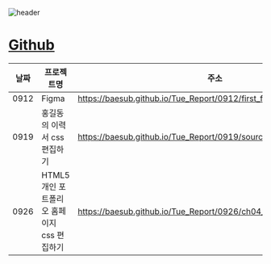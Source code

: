 ![header](https://capsule-render.vercel.app/api?type=wave&color=auto&height=200§ion=header&text=Tue%20Report&fontSize=50)


# <a href="https://baesub.github.io/Tue_Report/index.html"> Github </a>


|날짜|프로젝트명|주소|
|------|---|---|
|0912|Figma|https://baesub.github.io/Tue_Report/0912/first_figma.html|
|0919|홍길동의 이력서 css 편집하기|https://baesub.github.io/Tue_Report/0919/sourcecode/index.html|
|0926|HTML5 개인 포트폴리오 홈페이지 css 편집하기|https://baesub.github.io/Tue_Report/0926/ch04_mportpolio/mintro.html|

